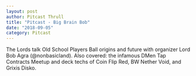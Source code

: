 ```yaml
---
layout: post
author: Pitcast Thrull
title: "Pitcast - Big Brain Bob"
date: "2018-09-05"
category: Pitcast
---
```


The Lords talk Old School Players Ball origins and future with organizer Lord Bob Agra (@nonbasicland). Also covered: the infamous DMen Tap Contracts Meetup and deck techs of Coin Flip Red, BW Nether Void, and Grixis Disko.
